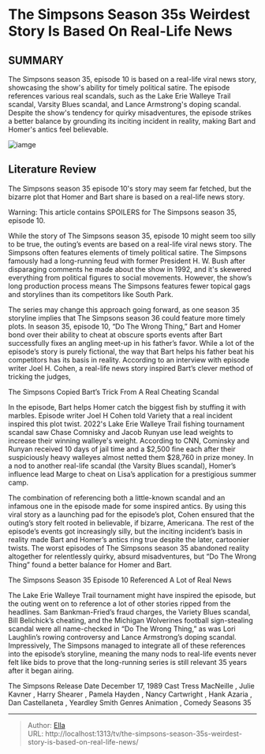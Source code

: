 # The Simpsons Season 35s Weirdest Story Is Based On Real-Life News


## SUMMARY 



  The Simpsons season 35, episode 10 is based on a real-life viral news story, showcasing the show&#39;s ability for timely political satire.   The episode references various real scandals, such as the Lake Erie Walleye Trail scandal, Varsity Blues scandal, and Lance Armstrong&#39;s doping scandal.   Despite the show&#39;s tendency for quirky misadventures, the episode strikes a better balance by grounding its inciting incident in reality, making Bart and Homer&#39;s antics feel believable.  

![iamge](https://static1.srcdn.com/wordpress/wp-content/uploads/2024/01/homer-weighs-a-fish-surrounded-by-duffman-chalmers-lenny-carl-and-other-anglers-in-the-simpsons-season-35-episode-10.jpg)

## Literature Review
The Simpsons season 35 episode 10&#39;s story may seem far fetched, but the bizarre plot that Homer and Bart share is based on a real-life news story.




Warning: This article contains SPOILERS for The Simpsons season 35, episode 10.




While the story of The Simpsons season 35, episode 10 might seem too silly to be true, the outing’s events are based on a real-life viral news story. The Simpsons often features elements of timely political satire. The Simpsons famously had a long-running feud with former President H. W. Bush after disparaging comments he made about the show in 1992, and it&#39;s skewered everything from political figures to social movements. However, the show’s long production process means The Simpsons features fewer topical gags and storylines than its competitors like South Park.

The series may change this approach going forward, as one season 35 storyline implies that The Simpsons season 36 could feature more timely plots. In season 35, episode 10, “Do The Wrong Thing,” Bart and Homer bond over their ability to cheat at obscure sports events after Bart successfully fixes an angling meet-up in his father’s favor. While a lot of the episode’s story is purely fictional, the way that Bart helps his father beat his competitors has its basis in reality. According to an interview with episode writer Joel H. Cohen, a real-life news story inspired Bart’s clever method of tricking the judges,





 The Simpsons Copied Bart’s Trick From A Real Cheating Scandal 
          

In the episode, Bart helps Homer catch the biggest fish by stuffing it with marbles. Episode writer Joel H Cohen told Variety that a real incident inspired this plot twist. 2022&#39;s Lake Erie Walleye Trail fishing tournament scandal saw Chase Comnisky and Jacob Runyan use lead weights to increase their winning walleye&#39;s weight. According to CNN, Cominsky and Runyan received 10 days of jail time and a $2,500 fine each after their suspiciously heavy walleyes almost netted them $28,760 in prize money. In a nod to another real-life scandal (the Varsity Blues scandal), Homer’s influence lead Marge to cheat on Lisa’s application for a prestigious summer camp.

The combination of referencing both a little-known scandal and an infamous one in the episode made for some inspired antics. By using this viral story as a launching pad for the episode’s plot, Cohen ensured that the outing’s story felt rooted in believable, if bizarre, Americana. The rest of the episode’s events got increasingly silly, but the inciting incident’s basis in reality made Bart and Homer’s antics ring true despite the later, cartoonier twists. The worst episodes of The Simpsons season 35 abandoned reality altogether for relentlessly quirky, absurd misadventures, but “Do The Wrong Thing” found a better balance for Homer and Bart.






 The Simpsons Season 35 Episode 10 Referenced A Lot of Real News 
          

The Lake Erie Walleye Trail tournament might have inspired the episode, but the outing went on to reference a lot of other stories ripped from the headlines. Sam Bankman-Fried’s fraud charges, the Variety Blues scandal, Bill Belichick’s cheating, and the Michigan Wolverines football sign-stealing scandal were all name-checked in “Do The Wrong Thing,” as was Lori Laughlin’s rowing controversy and Lance Armstrong’s doping scandal. Impressively, The Simpsons managed to integrate all of these references into the episode’s storyline, meaning the many nods to real-life events never felt like bids to prove that the long-running series is still relevant 35 years after it began airing.

  The Simpsons   Release Date   December 17, 1989    Cast   Tress MacNeille , Julie Kavner , Harry Shearer , Pamela Hayden , Nancy Cartwright , Hank Azaria , Dan Castellaneta , Yeardley Smith    Genres   Animation , Comedy    Seasons   35       





---

> Author: [Ella](https://instagram.hk.cn/)  
> URL: http://localhost:1313/tv/the-simpsons-season-35s-weirdest-story-is-based-on-real-life-news/  

